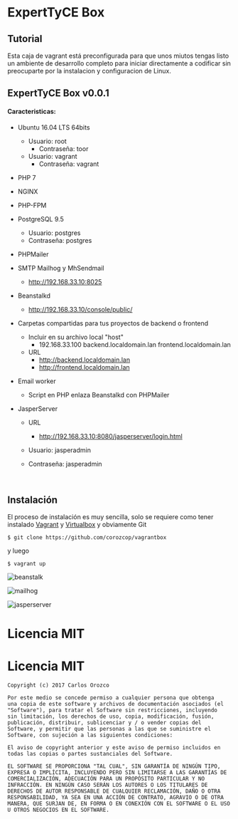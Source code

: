 # ExpertTyCE Box

## Tutorial

Esta caja de vagrant está preconfigurada para que unos miutos tengas listo un ambiente de desarrollo completo para iniciar directamente a codificar sin preocuparte por la instalacion y configuracion de Linux.



## ExpertTyCE Box v0.0.1

#### Caracteristicas:

- Ubuntu 16.04 LTS 64bits

  - Usuario: root
    - Contraseña: toor
  - Usuario: vagrant
    - Contraseña: vagrant

- PHP 7

- NGINX 

- PHP-FPM

- PostgreSQL 9.5

  - Usuario: postgres
  - Contraseña: postgres

- PHPMailer

- SMTP Mailhog y MhSendmail

  - http://192.168.33.10:8025

- Beanstalkd

  - http://192.168.33.10/console/public/

- Carpetas compartidas para tus proyectos de backend o frontend

  - Incluir en su archivo local "host"
    - 192.168.33.100	backend.localdomain.lan	frontend.localdomain.lan
  - URL
    - http://backend.localdomain.lan
    - http://frontend.localdomain.lan

- Email worker

  - Script en PHP enlaza Beanstalkd con PHPMailer

- JasperServer

  - URL

    - http://192.168.33.10:8080/jasperserver/login.html

  - Usuario: jasperadmin

  - Contraseña: jasperadmin

    ​

## Instalación

El proceso de instalación es muy sencilla, solo se requiere como tener instalado [Vagrant](https://www.vagrantup.com/downloads.html) y [Virtualbox](https://www.virtualbox.org/wiki/Downloads) y obviamente Git

```basic
$ git clone https://github.com/corozcop/vagrantbox
```

y luego

```basic
$ vagrant up
```

![beanstalk](C:\Users\carlos\Pictures\github\images\beanstalk.PNG)

![mailhog](C:\Users\carlos\Pictures\github\images\mailhog.PNG)

![jasperserver](C:\Users\carlos\Pictures\github\images\jasperserver.PNG)



# Licencia MIT

# Licencia MIT

```
Copyright (c) 2017 Carlos Orozco

Por este medio se concede permiso a cualquier persona que obtenga
una copia de este software y archivos de documentación asociados (el
"Software"), para tratar el Software sin restricciones, incluyendo
sin limitación, los derechos de uso, copia, modificación, fusión, publicación, distribuir, sublicenciar y / o vender copias del Software, y permitir que las personas a las que se suministre el Software, con sujeción a las siguientes condiciones:

El aviso de copyright anterior y este aviso de permiso incluidos en todas las copias o partes sustanciales del Software.

EL SOFTWARE SE PROPORCIONA "TAL CUAL", SIN GARANTÍA DE NINGÚN TIPO,
EXPRESA O IMPLÍCITA, INCLUYENDO PERO SIN LIMITARSE A LAS GARANTÍAS DE
COMERCIALIZACIÓN, ADECUACIÓN PARA UN PROPÓSITO PARTICULAR Y NO INFRACCIÓN. EN NINGÚN CASO SERÁN LOS AUTORES O LOS TITULARES DE DERECHOS DE AUTOR RESPONSABLE DE CUALQUIER RECLAMACIÓN, DAÑO O OTRA RESPONSABILIDAD, YA SEA EN UNA ACCIÓN DE CONTRATO, AGRAVIO O DE OTRA MANERA, QUE SURJAN DE, EN FORMA O EN CONEXIÓN CON EL SOFTWARE O EL USO U OTROS NEGOCIOS EN EL SOFTWARE.
```